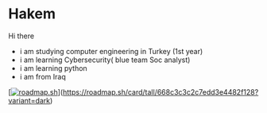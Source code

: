 # Hakem
Hi there 
- i am studying computer engineering in Turkey (1st year)
- i am learning Cybersecurity( blue team Soc analyst)
- i am learning python
- i am from Iraq


[[![roadmap.sh](https://roadmap.sh/card/tall/668c3c3c2c7edd3e4482f128?variant=dark)](https://roadmap.sh)](https://roadmap.sh/card/tall/668c3c3c2c7edd3e4482f128?variant=dark)
